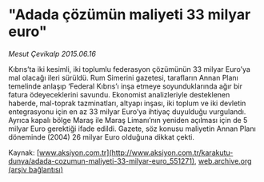 # "Adada çözümün maliyeti 33 milyar euro"

*Mesut Çevikalp 2015.06.16*

<div class="pNewsDetailMainContent ctx_content" itemprop="articleBody">
 <p>
  Kıbrıs’ta iki kesimli, iki toplumlu federasyon çözümünün 33 milyar Euro’ya mal olacağı ileri sürüldü. Rum Simerini gazetesi, tarafların Annan Planı temelinde anlaşıp ‘Federal Kıbrıs’ı inşa etmeye soyunduklarında ağır bir fatura ödeyeceklerini savundu. Ekonomist analizleriyle desteklenen haberde, mal-toprak tazminatları, altyapı inşası, iki toplum ve iki devletin entegrasyonu için en az 33 milyar Euro’ya ihtiyaç duyulduğu vurgulandı. Ayrıca kapalı bölge Maraş ile Maraş Limanı’nın yeniden açılması için de 5 milyar Euro gerektiği ifade edildi. Gazete, söz konusu maliyetin Annan Planı döneminde (2004) 26 milyar Euro olduğuna dikkat çekti.
 </p>
</div>


Kaynak: [www.aksiyon.com.tr](http://www.aksiyon.com.tr/karakutu-dunya/adada-cozumun-maliyeti-33-milyar-euro_551271), [web.archive.org (arşiv bağlantısı)](http://web.archive.org/web/20151223151852/http://www.aksiyon.com.tr/karakutu-dunya/adada-cozumun-maliyeti-33-milyar-euro_551271)
